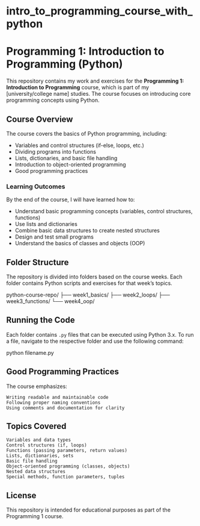 # intro_to_programming_course_with_python
 
# Programming 1: Introduction to Programming (Python)

This repository contains my work and exercises for the **Programming 1: Introduction to Programming** course, which is part of my [university/college name] studies. The course focuses on introducing core programming concepts using Python.

## Course Overview

The course covers the basics of Python programming, including:

- Variables and control structures (if-else, loops, etc.)
- Dividing programs into functions
- Lists, dictionaries, and basic file handling
- Introduction to object-oriented programming
- Good programming practices

### Learning Outcomes

By the end of the course, I will have learned how to:
- Understand basic programming concepts (variables, control structures, functions)
- Use lists and dictionaries
- Combine basic data structures to create nested structures
- Design and test small programs
- Understand the basics of classes and objects (OOP)

## Folder Structure

The repository is divided into folders based on the course weeks. Each folder contains Python scripts and exercises for that week’s topics.

python-course-repo/ 
 ├── week1_basics/ 
 ├── week2_loops/ 
 ├── week3_functions/ 
 └── week4_oop/

## Running the Code

Each folder contains `.py` files that can be executed using Python 3.x. To run a file, navigate to the respective folder and use the following command:

python filename.py

## Good Programming Practices

The course emphasizes:

    Writing readable and maintainable code
    Following proper naming conventions
    Using comments and documentation for clarity

## Topics Covered

    Variables and data types
    Control structures (if, loops)
    Functions (passing parameters, return values)
    Lists, dictionaries, sets
    Basic file handling
    Object-oriented programming (classes, objects)
    Nested data structures
    Special methods, function parameters, tuples

## License

This repository is intended for educational purposes as part of the Programming 1 course.
